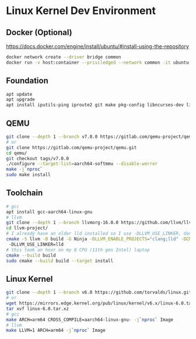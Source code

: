 # Linux Kernel Dev Environment

## Docker (Optional)

<https://docs.docker.com/engine/install/ubuntu/#install-using-the-repository>

```bash
docker network create --driver bridge common
docker run -v host:container --priviledged --network common -it ubuntu bash
```

## Foundation

```bash
apt update
apt upgrade
apt install iputils-ping iproute2 git make pkg-config libncurses-dev libglib2.0-dev libpixman-1-dev telnet bc flex bison libssl-dev zip build-essential ninja-build cmake wget
```

## QEMU

```bash
git clone --depth 1 --branch v7.0.0 https://gitlab.com/qemu-project/qemu.git
# or
git clone https://gitlab.com/qemu-project/qemu.git
cd qemu/
git checkout tags/v7.0.0
./configure --target-list=aarch64-softmmu --disable-werror
make -j`nproc`
sudo make install
```

## Toolchain

```bash
# gcc
apt install gcc-aarch64-linux-gnu
# llvm
git clone --depth 1 --branch llvmorg-16.0.0 https://github.com/llvm/llvm-project.git
cd llvm-project/
# I already have an older lld installed so I use -DLLVM_USE_LINKER, dont add if you dont have lld
cmake -S llvm -B build -G Ninja -DLLVM_ENABLE_PROJECTS="clang;lld" -DCMAKE_BUILD_TYPE=Release
 -DLLVM_USE_LINKER=lld
# this took an hour on my 8 CPU (11th gen Intel) laptop
cmake --build build
sudo cmake --build build --target install
```

## Linux Kernel

```bash
git clone --depth 1 --branch v6.0 https://github.com/torvalds/linux.git
# or
wget https://mirrors.edge.kernel.org/pub/linux/kernel/v6.x/linux-6.0.tar.xz
tar xvf linux-6.0.tar.xz
# gcc
make ARCH=arm64 CROSS_COMPILE=aarch64-linux-gnu- -j`nproc` Image
# llvm
make LLVM=1 ARCH=arm64 -j`nproc` Image
```





